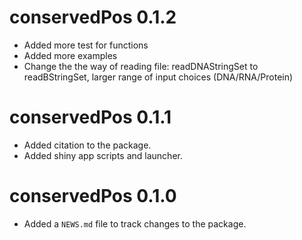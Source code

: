 # conservedPos 0.1.2

* Added more test for functions
* Added more examples
* Change the the way of reading file: readDNAStringSet to readBStringSet, larger range of input choices (DNA/RNA/Protein)


# conservedPos 0.1.1

* Added citation to the package.
* Added shiny app scripts and launcher.

# conservedPos 0.1.0

* Added a `NEWS.md` file to track changes to the package.
